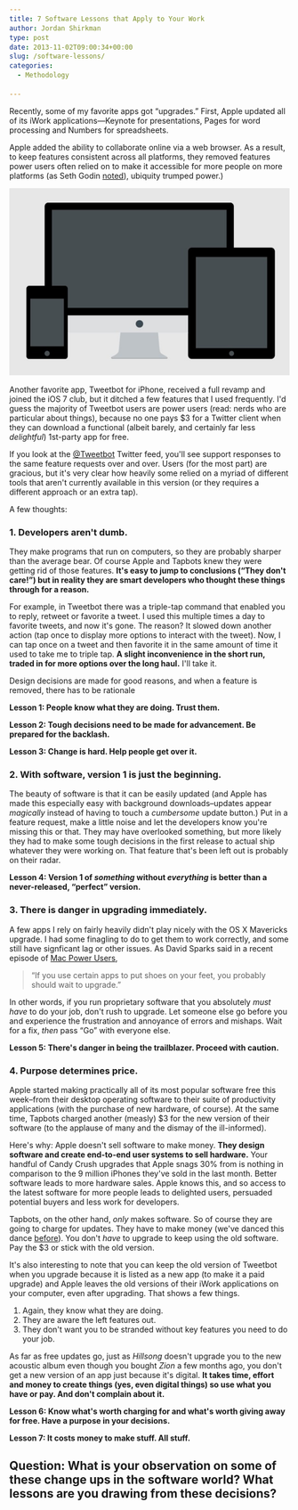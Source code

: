 ```yaml
---
title: 7 Software Lessons that Apply to Your Work
author: Jordan Shirkman
type: post
date: 2013-11-02T09:00:34+00:00
slug: /software-lessons/
categories:
  - Methodology

---
```

Recently, some of my favorite apps got &#8220;upgrades.&#8221; First, Apple updated all of its iWork applications—Keynote for presentations, Pages for word processing and Numbers for spreadsheets.

Apple added the ability to collaborate online via a web browser. As a result, to keep features consistent across all platforms, they removed features power users often relied on to make it accessible for more people on more platforms (as Seth Godin [noted](http://sethgodin.typepad.com/seths_blog/2013/10/when-free-collides-with-powerful.html)), ubiquity trumped power.)

![Image](/static/images/Resposive-design-media.jpeg) 

Another favorite app, Tweetbot for iPhone, received a full revamp and joined the iOS 7 club, but it ditched a few features that I used frequently. I'd guess the majority of Tweetbot users are power users (read: nerds who are particular about things), because no one pays $3 for a Twitter client when they can download a functional (albeit barely, and certainly far less _delightful_) 1st-party app for free.

If you look at the [@Tweetbot](http://twitter.com/tweetbot) Twitter feed, you'll see support responses to the same feature requests over and over. Users (for the most part) are gracious, but it's very clear how heavily some relied on a myriad of different tools that aren't currently available in this version (or they requires a different approach or an extra tap).

A few thoughts: <!--more-->

### 1. Developers aren't dumb.

They make programs that run on computers, so they are probably sharper than the average bear. Of course Apple and Tapbots knew they were getting rid of those features. **It's easy to jump to conclusions (&#8220;They don't care!&#8221;) but in reality they are smart developers who thought these things through for a reason.**

For example, in Tweetbot there was a triple-tap command that enabled you to reply, retweet or favorite a tweet. I used this multiple times a day to favorite tweets, and now it's gone. The reason? It slowed down another action (tap once to display more options to interact with the tweet). Now, I can tap once on a tweet and then favorite it in the same amount of time it used to take me to triple tap. **A slight inconvenience in the short run, traded in for more options over the long haul.** I'll take it.

Design decisions are made for good reasons, and when a feature is removed, there has to be rationale

**Lesson 1: People know what they are doing. Trust them.**

**Lesson 2: Tough decisions need to be made for advancement. Be prepared for the backlash.**

**Lesson 3: Change is hard. Help people get over it.**

### 2. With software, version 1 is just the beginning.

The beauty of software is that it can be easily updated (and Apple has made this especially easy with background downloads–updates appear _magically_ instead of having to touch a _cumbersome_ update button.) Put in a feature request, make a little noise and let the developers know you're missing this or that. They may have overlooked something, but more likely they had to make some tough decisions in the first release to actual ship whatever they were working on. That feature that's been left out is probably on their radar.

**Lesson 4: Version 1 of _something_ without _everything_ is better than a never-released, &#8220;perfect&#8221; version.**

### 3. There is danger in upgrading immediately.

A few apps I rely on fairly heavily didn't play nicely with the OS X Mavericks upgrade. I had some finagling to do to get them to work correctly, and some still have signficant lag or other issues. As David Sparks said in a recent episode of [Mac Power Users](http://www.macpowerusers.com/2013/10/20/mac-power-users-160-getting-read-for-mavericks/),

> &#8220;If you use certain apps to put shoes on your feet, you probably should wait to upgrade.&#8221;

In other words, if you run proprietary software that you absolutely _must have_ to do your job, don't rush to upgrade. Let someone else go before you and experience the frustration and annoyance of errors and mishaps. Wait for a fix, _then_ pass &#8220;Go&#8221; with everyone else.

**Lesson 5: There's danger in being the trailblazer. Proceed with caution.**

### 4. Purpose determines price.

Apple started making practically all of its most popular software free this week–from their desktop operating software to their suite of productivity applications (with the purchase of new hardware, of course). At the same time, Tapbots charged another (measly) $3 for the new version of their software (to the applause of many and the dismay of the ill-informed).

Here's why: Apple doesn't sell software to make money. **They design software and create end-to-end user systems to sell hardware.** Your handful of Candy Crush upgrades that Apple snags 30% from is nothing in comparison to the 9 million iPhones they've sold in the last month. Better software leads to more hardware sales. Apple knows this, and so access to the latest software for more people leads to delighted users, persuaded potential buyers and less work for developers.

Tapbots, on the other hand, _only_ makes software. So of course they are going to charge for updates. They have to make money (we've danced this dance [before](https://jshirk.com/blog/pay-for-apps)). You don't _have_ to upgrade to keep using the old software. Pay the $3 or stick with the old version.

It's also interesting to note that you can keep the old version of Tweetbot when you upgrade because it is listed as a new app (to make it a paid upgrade) and Apple leaves the old versions of their iWork applications on your computer, even after upgrading. That shows a few things.

  1. Again, they know what they are doing.
  2. They are aware the left features out.
  3. They don't want you to be stranded without key features you need to do your job.

As far as free updates go, just as _Hillsong_ doesn't upgrade you to the new acoustic album even though you bought _Zion_ a few months ago, you don't get a new version of an app just because it's digital. **It takes time, effort and money to create things (yes, even digital things) so use what you have or pay. And don't complain about it.**

**Lesson 6: Know what's worth charging for and what's worth giving away for free. Have a purpose in your decisions.**

**Lesson 7: It costs money to make stuff. All stuff.**

## Question: What is your observation on some of these change ups in the software world? What lessons are you drawing from these decisions?
